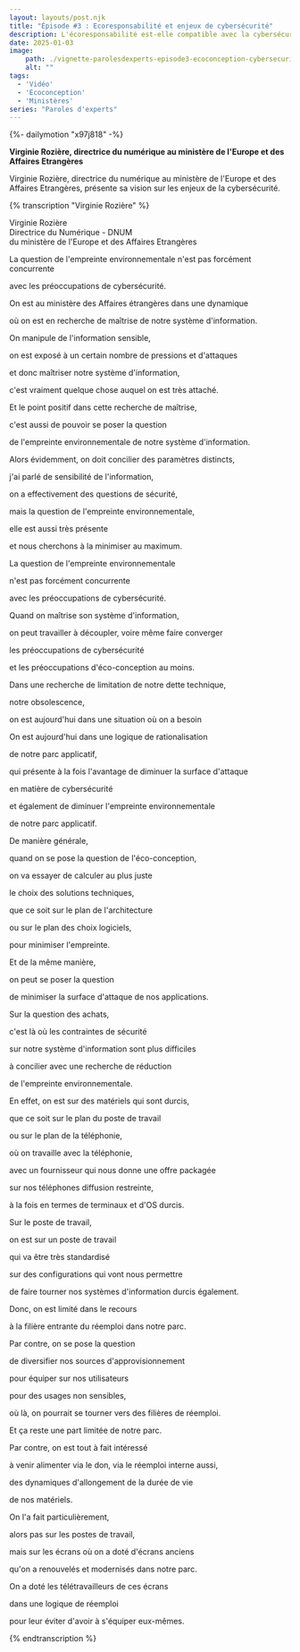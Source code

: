 ```yaml
---
layout: layouts/post.njk
title: "Épisode #3 : Ecoresponsabilité et enjeux de cybersécurité"
description: L'écoresponsabilité est-elle compatible avec la cybersécurité ?
date: 2025-01-03
image:
    path: ./vignette-parolesdexperts-episode3-ecoconception-cybersecurite.webp
    alt: ""
tags:
  - 'Vidéo'
  - 'Ecoconception'
  - 'Ministères'
series: "Paroles d'experts"
---
```

<!-- intégraton vidéo dailymotion de la chaine de la DINUM -->
{%- dailymotion "x97j818" -%}

<!-- légende de la vidéo-->
**Virginie Rozière, directrice du numérique au ministère de l'Europe et des Affaires Etrangères**

<!-- description-->
Virginie Rozière, directrice du numérique au ministère de l'Europe et des Affaires Etrangères, présente sa vision sur les enjeux de la cybersécurité.

<!-- transcription-->

{% transcription "Virginie Rozière" %}
<p>
  Virginie Rozière<br>
  Directrice du Numérique - DNUM<br>
  du ministère de l'Europe et des Affaires Etrangères
</p>

<p>La question de l'empreinte environnementale n'est pas forcément concurrente</p>
<p>avec les préoccupations de cybersécurité.</p>
<p>On est au ministère des Affaires étrangères dans une dynamique</p>
<p>où on est en recherche de maîtrise de notre système d'information.</p>
<p>On manipule de l'information sensible,</p>
<p>on est exposé à un certain nombre de pressions et d'attaques</p>
<p>et donc maîtriser notre système d'information,</p>
<p>c'est vraiment quelque chose auquel on est très attaché.</p>
<p>Et le point positif dans cette recherche de maîtrise,</p>
<p>c'est aussi de pouvoir se poser la question</p>
<p>de l'empreinte environnementale de notre système d'information.</p>
<p>Alors évidemment, on doit concilier des paramètres distincts,</p>
<p>j'ai parlé de sensibilité de l'information,</p>
<p>on a effectivement des questions de sécurité,</p>
<p>mais la question de l'empreinte environnementale,</p>
<p>elle est aussi très présente</p>
<p>et nous cherchons à la minimiser au maximum.</p>
<p>La question de l'empreinte environnementale</p>
<p>n'est pas forcément concurrente</p>
<p>avec les préoccupations de cybersécurité.</p>
<p>Quand on maîtrise son système d'information,</p>
<p>on peut travailler à découpler, voire même faire converger</p>
<p>les préoccupations de cybersécurité</p>
<p>et les préoccupations d'éco-conception au moins.</p>
<p>Dans une recherche de limitation de notre dette technique,</p>
<p>notre obsolescence,</p>
<p>on est aujourd'hui dans une situation où on a besoin</p>
<p>On est aujourd'hui dans une logique de rationalisation</p>
<p>de notre parc applicatif,</p>
<p>qui présente à la fois l'avantage de diminuer la surface d'attaque</p>
<p>en matière de cybersécurité</p>
<p>et également de diminuer l'empreinte environnementale</p>
<p>de notre parc applicatif.</p>
<p>De manière générale,</p>
<p>quand on se pose la question de l'éco-conception,</p>
<p>on va essayer de calculer au plus juste</p>
<p>le choix des solutions techniques,</p>
<p>que ce soit sur le plan de l'architecture</p>
<p>ou sur le plan des choix logiciels,</p>
<p>pour minimiser l'empreinte.</p>
<p>Et de la même manière,</p>
<p>on peut se poser la question</p>
<p>de minimiser la surface d'attaque de nos applications.</p>
<p>Sur la question des achats,</p>
<p>c'est là où les contraintes de sécurité</p>
<p>sur notre système d'information sont plus difficiles</p>
<p>à concilier avec une recherche de réduction</p>
<p>de l'empreinte environnementale.</p>
<p>En effet, on est sur des matériels qui sont durcis,</p>
<p>que ce soit sur le plan du poste de travail</p>
<p>ou sur le plan de la téléphonie,</p>
<p>où on travaille avec la téléphonie,</p>
<p>avec un fournisseur qui nous donne une offre packagée</p>
<p>sur nos téléphones diffusion restreinte,</p>
<p>à la fois en termes de terminaux et d'OS durcis.</p>
<p>Sur le poste de travail,</p>
<p>on est sur un poste de travail</p>
<p>qui va être très standardisé</p>
<p>sur des configurations qui vont nous permettre</p>
<p>de faire tourner nos systèmes d'information durcis également.</p>
<p>Donc, on est limité dans le recours</p>
<p>à la filière entrante du réemploi dans notre parc.</p>
<p>Par contre, on se pose la question</p>
<p>de diversifier nos sources d'approvisionnement</p>
<p>pour équiper sur nos utilisateurs</p>
<p>pour des usages non sensibles,</p>
<p>où là, on pourrait se tourner vers des filières de réemploi.</p>
<p>Et ça reste une part limitée de notre parc.</p>
<p>Par contre, on est tout à fait intéressé</p>
<p>à venir alimenter via le don, via le réemploi interne aussi,</p>
<p>des dynamiques d'allongement de la durée de vie</p>
<p>de nos matériels.</p>
<p>On l'a fait particulièrement,</p>
<p>alors pas sur les postes de travail,</p>
<p>mais sur les écrans où on a doté d'écrans anciens</p>
<p>qu'on a renouvelés et modernisés dans notre parc.</p>
<p>On a doté les télétravailleurs de ces écrans</p>
<p>dans une logique de réemploi</p>
<p>pour leur éviter d'avoir à s'équiper eux-mêmes.</p>
{% endtranscription %}
